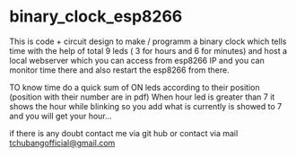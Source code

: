 # binary_clock_esp8266
This is code + circuit design to make / programm a binary clock which tells time with the help of total 9 leds ( 3 for hours  and 6 for minutes) and host a local webserver which you can access from esp8266 IP and you can monitor time there and also restart the esp8266 from there.

TO know time do a quick sum of ON leds according to their position (position with their number are in pdf)
When hour led is greater than 7 it shows the hour while blinking so you add what is currently is showed to 7 and you will get your hour...

if there is any doubt contact me via git hub or contact via mail tchubangofficial@gmail.com 
